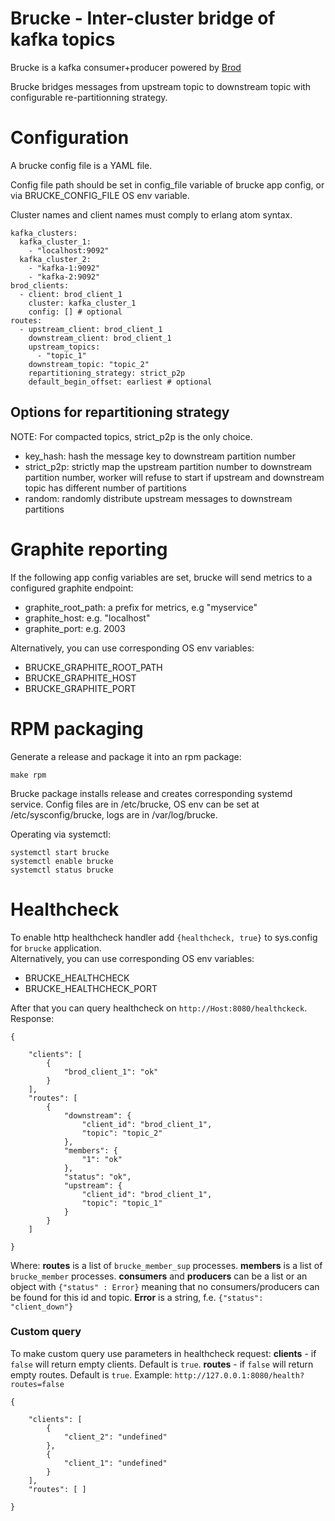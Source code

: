 # Brucke - Inter-cluster bridge of kafka topics
Brucke is a kafka consumer+producer powered by [Brod](https://github.com/klarna/brod)

Brucke bridges messages from upstream topic to downstream topic with configurable re-partitionning strategy.

# Configuration

A brucke config file is a YAML file.

Config file path should be set in config_file variable of brucke app config, or via BRUCKE_CONFIG_FILE OS env variable.

Cluster names and client names must comply to erlang atom syntax.

    kafka_clusters:
      kafka_cluster_1:
        - "localhost:9092"
      kafka_cluster_2:
        - "kafka-1:9092"
        - "kafka-2:9092"
    brod_clients:
      - client: brod_client_1
        cluster: kafka_cluster_1
        config: [] # optional
    routes:
      - upstream_client: brod_client_1
        downstream_client: brod_client_1
        upstream_topics:
          - "topic_1"
        downstream_topic: "topic_2"
        repartitioning_strategy: strict_p2p
        default_begin_offset: earliest # optional

## Options for repartitioning strategy
NOTE: For compacted topics, strict_p2p is the only choice.

- key_hash: hash the message key to downstream partition number
- strict_p2p: strictly map the upstream partition number to downstream partition number, worker will refuse to start if 
upstream and downstream topic has different number of partitions
- random: randomly distribute upstream messages to downstream partitions

# Graphite reporting
If the following app config variables are set, brucke will send metrics to a configured graphite endpoint:

- graphite_root_path: a prefix for metrics, e.g "myservice"
- graphite_host: e.g. "localhost"
- graphite_port: e.g. 2003

Alternatively, you can use corresponding OS env variables:
- BRUCKE_GRAPHITE_ROOT_PATH
- BRUCKE_GRAPHITE_HOST
- BRUCKE_GRAPHITE_PORT

# RPM packaging
Generate a release and package it into an rpm package:

    make rpm

Brucke package installs release and creates corresponding systemd service. Config files are in /etc/brucke, OS env can 
be set at /etc/sysconfig/brucke, logs are in /var/log/brucke.

Operating via systemctl:

    systemctl start brucke
    systemctl enable brucke
    systemctl status brucke

# Healthcheck
To enable http healthcheck handler add `{healthcheck, true}` to sys.config for `brucke` application.  
Alternatively, you can use corresponding OS env variables:
- BRUCKE_HEALTHCHECK
- BRUCKE_HEALTHCHECK_PORT

After that you can query healthcheck on `http://Host:8080/healthckeck`.
Response:

    {

        "clients": [
            {
                "brod_client_1": "ok"
            }
        ],
        "routes": [
            {
                "downstream": {
                    "client_id": "brod_client_1",
                    "topic": "topic_2"
                },
                "members": {
                    "1": "ok"
                },
                "status": "ok",
                "upstream": {
                    "client_id": "brod_client_1",
                    "topic": "topic_1"
                }
            }
        ]

    }
Where:
__routes__ is a list of `brucke_member_sup` processes.
__members__ is a list of `brucke_member` processes.
__consumers__ and __producers__ can be a list or an object with `{"status" : Error}` meaning that no
consumers/producers can be found for this id and topic.
__Error__ is a string, f.e. `{"status": "client_down"}`

### Custom query
To make custom query use parameters in healthcheck request:
__clients__ - if `false` will return empty clients. Default is `true`.
__routes__ - if `false` will return empty routes. Default is `true`.
Example:
`http://127.0.0.1:8080/health?routes=false`

    {

        "clients": [
            {
                "client_2": "undefined"
            },
            {
                "client_1": "undefined"
            }
        ],
        "routes": [ ]

    }

